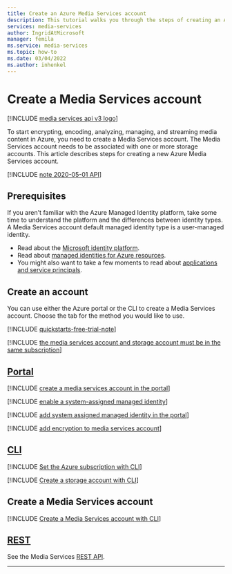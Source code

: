 ```yaml
---
title: Create an Azure Media Services account
description: This tutorial walks you through the steps of creating an Azure Media Services account.
services: media-services
author: IngridAtMicrosoft
manager: femila
ms.service: media-services
ms.topic: how-to
ms.date: 03/04/2022
ms.author: inhenkel
---
```

# Create a Media Services account

[!INCLUDE [media services api v3 logo](./includes/v3-hr.md)]

To start encrypting, encoding, analyzing, managing, and streaming media content in Azure, you need to create a Media Services account. The Media Services account needs to be associated with one or more storage accounts. This article describes steps for creating a new Azure Media Services account.

[!INCLUDE [note 2020-05-01 API](./includes/note-2020-05-01-account-creation.md)]

## Prerequisites

If you aren't familiar with the Azure Managed Identity platform, take some time to understand the platform and the differences between identity types.  A Media Services account default managed identity type is a user-managed identity.

- Read about the [Microsoft identity platform](https://docs.microsoft.com/active-directory/develop/app-objects-and-service-principals.md). 
- Read about [managed identities for Azure resources](https://docs.microsoft.com/active-directory/managed-identities-azure-resources/overview.md).
- You might also want to take a few moments to read about [applications and service principals](https://docs.microsoft.com/active-directory/develop/app-objects-and-service-principals.md).

## Create an account
 
You can use either the Azure portal or the CLI to create a Media Services account. Choose the tab for the method you would like to use.

[!INCLUDE [quickstarts-free-trial-note](../includes/quickstarts-free-trial-note.md)]

<!-- NOTE: The following are in the includes folder and are reused in other How To articles. All task based content should be in the includes folder with the task- prefix prepended to the file name. -->

[!INCLUDE [the media services account and storage account must be in the same subscription](./includes/note-account-storage-same-subscription.md)]

## [Portal](#tab/portal/)

[!INCLUDE [create a media services account in the portal](./includes/task-create-media-services-account-portal.md)]

[!INCLUDE [enable a system-assigned managed identity](./includes/task-create-media-services-system-managed-identity.md)]

[!INCLUDE [add system assigned managed identity in the portal](./includes/task-storage-system-managed-identity-portal.md)]

[!INCLUDE [add encryption to media services account](./includes/task-security-encryption-managed-identity-portal.md)]

## [CLI](#tab/cli/)

<!-- Set the subscription -->

[!INCLUDE [Set the Azure subscription with CLI](./includes/task-set-azure-subscription-cli.md)]

<!-- Create a storage account -->

[!INCLUDE [Create a storage account with CLI](./includes/task-create-storage-account-cli.md)]

## Create a Media Services account

[!INCLUDE [Create a Media Services account with CLI](./includes/task-create-media-services-account-cli.md)]

## [REST](#tab/rest/)

See the Media Services [REST API](/rest/api/media/mediaservices/create-or-update).

---
